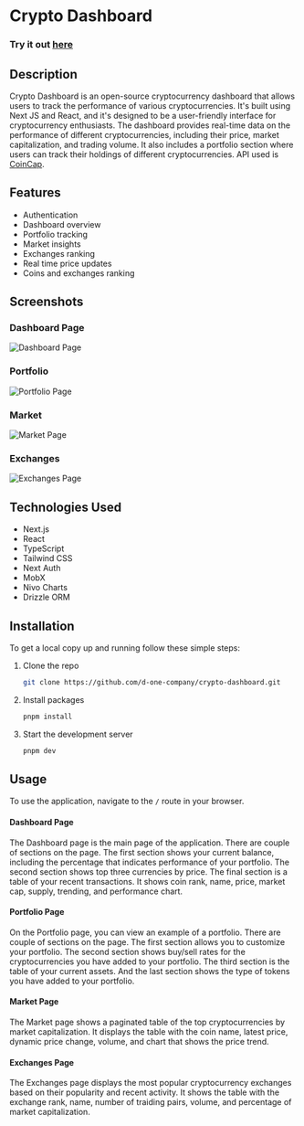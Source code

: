 # Crypto Dashboard

### Try it out [here](https://crypto.d-one.design)

## Description

Crypto Dashboard is an open-source cryptocurrency dashboard that allows users to track the performance of various cryptocurrencies. It's built using Next JS and React, and it's designed to be a user-friendly interface for cryptocurrency enthusiasts. The dashboard provides real-time data on the performance of different cryptocurrencies, including their price, market capitalization, and trading volume. It also includes a portfolio section where users can track their holdings of different cryptocurrencies. API used is [CoinCap](https://coincap.io/).

## Features

- Authentication
- Dashboard overview
- Portfolio tracking
- Market insights
- Exchanges ranking
- Real time price updates
- Coins and exchanges ranking

## Screenshots

### Dashboard Page

![Dashboard Page](https://utfs.io/f/858a67c7-5869-49f3-8a21-4ea29e0ad153-hbvaek.jpg)

### Portfolio

![Portfolio Page](https://utfs.io/f/d7936a0e-6d7c-42b0-b91c-1e5a9d8b7f67-ijvnt4.jpg)

### Market

![Market Page](https://utfs.io/f/5f61ae08-55f8-4db0-b18c-40caf179de41-hvs538.jpg)

### Exchanges

![Exchanges Page](https://utfs.io/f/d5b3dd3b-d72c-4624-be04-6c4d7fd134d6-powgc0.jpg)

## Technologies Used

- Next.js
- React
- TypeScript
- Tailwind CSS
- Next Auth
- MobX
- Nivo Charts
- Drizzle ORM

## Installation

To get a local copy up and running follow these simple steps:

1. Clone the repo
   ```bash
   git clone https://github.com/d-one-company/crypto-dashboard.git
   ```
2. Install packages
   ```bash
   pnpm install
   ```
3. Start the development server
   ```bash
   pnpm dev
   ```

## Usage

To use the application, navigate to the `/` route in your browser.

#### Dashboard Page

The Dashboard page is the main page of the application. There are couple of sections on the page. The first section shows your current balance, including the percentage that indicates performance of your portfolio. The second section shows top three currencies by price. The final section is a table of your recent transactions. It shows coin rank, name, price, market cap, supply, trending, and performance chart.

#### Portfolio Page

On the Portfolio page, you can view an example of a portfolio. There are couple of sections on the page. The first section allows you to customize your portfolio. The second section shows buy/sell rates for the cryptocurrencies you have added to your portfolio. The third section is the table of your current assets. And the last section shows the type of tokens you have added to your portfolio.

#### Market Page

The Market page shows a paginated table of the top cryptocurrencies by market capitalization. It displays the table with the coin name, latest price, dynamic price change, volume, and chart that shows the price trend.

#### Exchanges Page

The Exchanges page displays the most popular cryptocurrency exchanges based on their popularity and recent activity. It shows the table with the exchange rank, name, number of traiding pairs, volume, and percentage of market capitalization.

